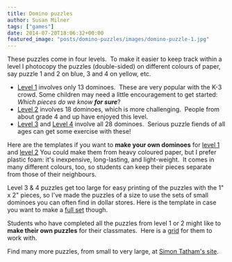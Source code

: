 ```yaml
---
title: Domino puzzles
author: Susan Milner
tags: ["games"]
date: 2014-07-20T18:06:32+00:00
featured_image: "posts/domino-puzzles/images/domino-puzzle-1.jpg"
---
```


These puzzles come in four levels.  To make it easier to keep track within a
level I photocopy the puzzles (double-sided) on different colours of paper, say
puzzle 1 and 2 on blue, 3 and 4 on yellow, etc.

* [Level 1](images/level-1-domino-puzzles.pdf) involves only 13 dominoes.  These
  are very popular with the K-3 crowd. Some children may need a little
  encouragement to get started:  _Which pieces do we know __for sure___?  
* [Level 2](images/level-2-domino-puzzles.pdf) involves 18 dominoes, which is
  more challenging.  People from about grade 4 and up have enjoyed this level.
* [Level 3](images/level-3-domino-puzzles-.pdf) and [Level
  4](images/level-4-domino-puzzles.pdf) involve all 28 dominoes.  Serious puzzle
  fiends of all ages can get some exercise with these!

Here are the templates if you want to **make your own dominoes** for
[level 1](images/dominoes-for-level-1.pdf) and [level 2](
images/dominoes-for-level-2.pdf) You could make them from heavy coloured paper,
but I prefer plastic foam: it's inexpensive, long-lasting, and
light-weight.  It comes in many different colours, too, so students can keep
their pieces separate from those of their neighbours.

Level 3 & 4 puzzles get too large for easy printing of the puzzles with the
1" x 2" pieces, so I've made the puzzles of a size to use the sets of small
dominoes you can often find in dollar stores. Here is the template
in case you want to make a [full set](
images/full-set-dominoes.pdf) though.

Students who have completed all the puzzles from level 1 or 2 might like to
**make their own puzzles** for their classmates.  Here is a [grid](
images/DIY-domino-puzzles.pdf) for them to work with.

Find many more puzzles, from small to very large, at [Simon Tatham's
site](https://www.chiark.greenend.org.uk/~sgtatham/puzzles/js/dominosa.html).
